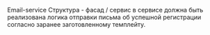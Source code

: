 Email-service
Структура - фасад / сервис в сервисе должна быть реализована логика
отправки письма об успешной регистрации согласно заранее заготовленному темплейту.
